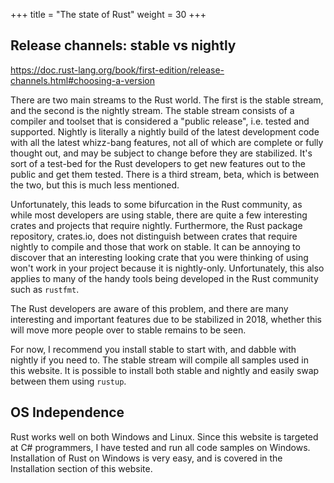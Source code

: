 +++
title = "The state of Rust"
weight = 30
+++

## Release channels: stable vs nightly

https://doc.rust-lang.org/book/first-edition/release-channels.html#choosing-a-version

There are two main streams to the Rust world. The first is the stable stream, and the second is the
nightly stream. The stable stream consists of a compiler and toolset that is considered a "public
release", i.e. tested and supported. Nightly is literally a nightly build of the latest development
code with all the latest whizz-bang features, not all of which are complete or fully thought out,
and may be subject to change before they are stabilized. It's sort of a test-bed for the Rust
developers to get new features out to the public and get them tested. There is a third stream, beta,
which is between the two, but this is much less mentioned.

Unfortunately, this leads to some bifurcation in the Rust community, as while most developers are
using stable, there are quite a few interesting crates and projects that require nightly.
Furthermore, the Rust package repository, crates.io, does not distinguish between crates that
require nightly to compile and those that work on stable. It can be annoying to discover that an
interesting looking crate that you were thinking of using won't work in your project because it is
nightly-only. Unfortunately, this also applies to many of the handy tools being developed in the
Rust community such as `rustfmt`.

The Rust developers are aware of this problem, and there are many interesting and important features
due to be stabilized in 2018, whether this will move more people over to stable remains to be seen.

For now, I recommend you install stable to start with, and dabble with nightly if you need to. The
stable stream will compile all samples used in this website. It is possible to install both stable
and nightly and easily swap between them using `rustup`.

## OS Independence

Rust works well on both Windows and Linux. Since this website is targeted at C# programmers, I have
tested and run all code samples on Windows. Installation of Rust on Windows is very easy, and is
covered in the Installation section of this website.
